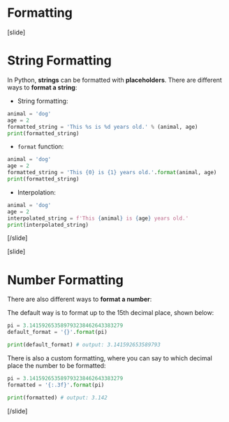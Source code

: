 # Formatting

[slide]
# String Formatting
In Python, **strings** can be formatted with **placeholders**. There are different ways to **format a string**:

 - String formatting:
 ```python live
 animal = 'dog'
 age = 2
 formatted_string = 'This %s is %d years old.' % (animal, age)
 print(formatted_string)
 ```
 - `format` function:
 ```python live
 animal = 'dog'
 age = 2
 formatted_string = 'This {0} is {1} years old.'.format(animal, age)
 print(formatted_string)
 ```
 - Interpolation:
 ```python live
 animal = 'dog'
 age = 2
 interpolated_string = f'This {animal} is {age} years old.'
 print(interpolated_string)
 ```

[/slide]

[slide]
# Number Formatting
There are also different ways to **format a number**:

The default way is to format up to the 15th decimal place, shown below:
 ```python live
 pi = 3.141592653589793238462643383279
 default_format = '{}'.format(pi)

 print(default_format) # output: 3.141592653589793
 ```

There is also a custom formatting, where you can say to which decimal place the number to be formatted:
 ```python live
 pi = 3.141592653589793238462643383279
 formatted = '{:.3f}'.format(pi)

 print(formatted) # output: 3.142
 ```
[/slide]